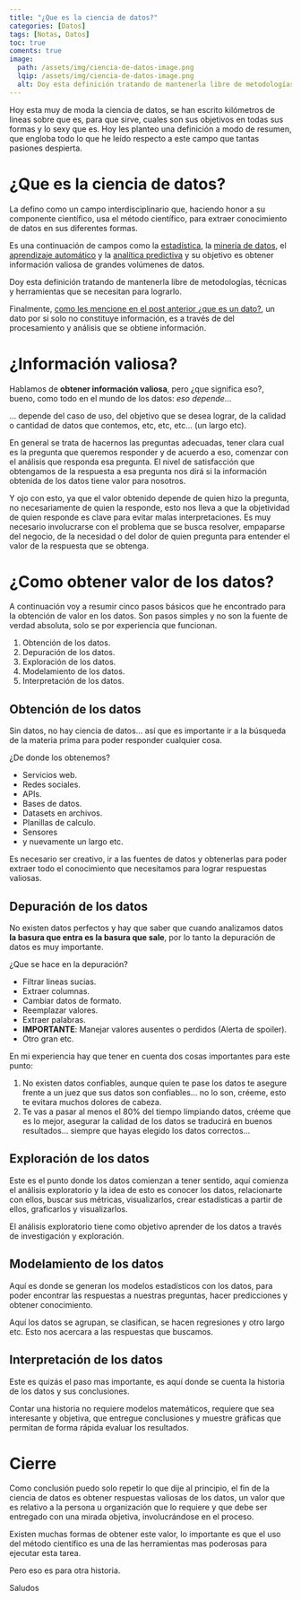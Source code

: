 ```yaml
---
title: "¿Que es la ciencia de datos?"
categories: [Datos]
tags: [Notas, Datos]
toc: true
coments: true
image:
  path: /assets/img/ciencia-de-datos-image.png
  lqip: /assets/img/ciencia-de-datos-image.png
  alt: Doy esta definición tratando de mantenerla libre de metodologías, técnicas y herramientas que se necesitan para lograrlo.
---
```


Hoy esta muy de moda la ciencia de datos, se han escrito kilómetros de lineas sobre que es, para que sirve, cuales son sus objetivos en todas sus formas y lo sexy que es.  Hoy les planteo una definición a modo de resumen, que engloba todo lo que he leído respecto a este campo que tantas pasiones despierta.

# ¿Que es la ciencia de datos?

La defino como un campo interdisciplinario que, haciendo honor a su componente científico,  usa el método científico, para extraer conocimiento de datos en sus diferentes formas.  

Es una continuación de campos como la [estadística](https://es.wikipedia.org/wiki/Estad%C3%ADstica), la [minería de datos](https://es.wikipedia.org/wiki/Miner%C3%ADa_de_datos), el [aprendizaje automático](https://es.wikipedia.org/wiki/Aprendizaje_autom%C3%A1tico) y la [analítica predictiva](https://es.wikipedia.org/wiki/An%C3%A1lisis_predictivo) y su objetivo es  obtener información valiosa de grandes volúmenes de datos.

Doy esta definición tratando de mantenerla libre de metodologías, técnicas y herramientas que se necesitan para lograrlo.

Finalmente, [como les mencione en el post anterior ¿que es un dato?](https://fariax.github.io/data-analysis/notas-que-es-un-dato/#que-es-un-dato), un dato por si solo no constituye información, es a través de del procesamiento y análisis que se obtiene información.

# ¿Información valiosa?

Hablamos de **obtener información valiosa**, pero ¿que significa eso?, bueno, como todo en el mundo de los datos: *eso depende*...

... depende del caso de uso, del objetivo que se desea lograr, de la calidad o cantidad de datos que contemos, etc, etc, etc... (un largo etc).

En general se trata de hacernos las preguntas adecuadas, tener clara cual es la pregunta que queremos responder y de acuerdo a eso, comenzar con el análisis que responda esa pregunta.  El nivel de satisfacción que obtengamos de la respuesta a esa pregunta nos dirá si la información obtenida de los datos tiene valor para nosotros.

Y ojo con esto, ya que el valor obtenido depende de quien hizo la pregunta, no necesariamente de quien la responde, esto nos lleva a que la objetividad de quien responde es clave para evitar malas interpretaciones.  Es muy necesario involucrarse con el problema que se busca resolver, empaparse del negocio, de la necesidad o del dolor de quien pregunta para entender el valor de la respuesta que se obtenga.

# ¿Como obtener valor de los datos?

A continuación voy a resumir cinco pasos básicos que he encontrado para la obtención de valor en los datos.  Son pasos simples y no son la fuente de verdad absoluta, solo se por experiencia que funcionan.  

1. Obtención de los datos.
2. Depuración de los datos.
3. Exploración de los datos.
4. Modelamiento de los datos.
5. Interpretación de los datos.

## Obtención de los datos

Sin datos, no hay ciencia de datos...  así que es importante ir a la búsqueda de la materia prima para poder responder cualquier cosa.

¿De donde los obtenemos?

- Servicios web.
- Redes sociales.
- APIs.
- Bases de datos.
- Datasets en archivos.
- Planillas de calculo.
- Sensores
- y nuevamente un largo etc.

Es necesario ser creativo, ir a las fuentes de datos y obtenerlas para poder extraer todo el conocimiento que necesitamos para lograr respuestas valiosas.

## Depuración de los datos

No existen datos perfectos y hay que saber que cuando analizamos datos **la basura que entra es la basura que sale**, por lo tanto la depuración de datos es muy importante.

¿Que se hace en la depuración?

- Filtrar lineas sucias.
- Extraer columnas.
- Cambiar datos de formato.
- Reemplazar valores.
- Extraer palabras.
- **IMPORTANTE**: Manejar valores ausentes o perdidos (Alerta de spoiler).
- Otro gran etc.

 En mi experiencia hay que tener en cuenta dos cosas importantes para este punto:
 
 1. No existen datos confiables, aunque quien te pase los datos te asegure frente a un juez que sus datos son confiables... no lo son, créeme, esto te evitara muchos dolores de cabeza.
 2. Te vas a pasar al menos el 80% del tiempo limpiando datos, créeme que es lo mejor, asegurar la calidad de los datos se traducirá en buenos resultados... siempre que hayas elegido los datos correctos...
 
## Exploración de los datos
 
Este es el punto donde los datos comienzan a tener sentido, aquí comienza el análisis exploratorio y la idea de esto es conocer los datos, relacionarte con ellos, buscar sus métricas,  visualizarlos, crear estadísticas a partir de ellos, graficarlos y visualizarlos.

El análisis exploratorio tiene como objetivo aprender de los datos a través de investigación y exploración.

## Modelamiento de los datos

Aquí es donde se generan los modelos estadísticos con los datos, para poder encontrar las respuestas a nuestras preguntas, hacer predicciones y obtener conocimiento.

Aquí los datos se agrupan, se clasifican, se hacen regresiones y otro largo etc. Esto nos acercara a las respuestas que buscamos.

## Interpretación de los datos

Este es quizás el paso mas importante, es aquí donde se cuenta la historia de los datos y sus conclusiones.

Contar una historia no requiere modelos matemáticos, requiere que sea interesante y objetiva, que entregue conclusiones y muestre gráficas que permitan de forma rápida evaluar los resultados.

# Cierre

Como conclusión puedo solo repetir lo que dije al principio, el fin de la ciencia de datos es obtener respuestas valiosas de los datos, un valor que es relativo a la persona u organización que lo requiere y que debe ser entregado con una mirada objetiva, involucrándose en el proceso.

Existen muchas formas de obtener este valor, lo importante es que el uso del método científico es una de las herramientas mas poderosas para ejecutar esta tarea.

Pero eso es para otra historia.

Saludos
